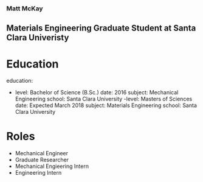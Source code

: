 ### Matt McKay
## Materials Engineering Graduate Student at Santa Clara Univeristy

# Education
education:
 - level: Bachelor of Science (B.Sc.)
   date: 2016
   subject: Mechanical Engineering
   school: Santa Clara University
  -level: Masters of Sciences
    date: Expected March 2018
    subject: Materials Engineering
    school: Santa Clara University
# Roles
- Mechanical Engineer 
- Graduate Researcher 
- Mechanical Engieering Intern
- Engineering Intern




